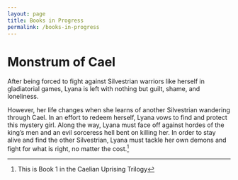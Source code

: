 ```yaml
---
layout: page
title: Books in Progress
permalink: /books-in-progress
---
```


# Monstrum of Cael

After being forced to fight against Silvestrian warriors like herself in gladiatorial games, Lyana is left with nothing but guilt, shame, and loneliness. 

However, her life changes when she learns of another Silvestrian wandering through Cael. In an effort to redeem herself, Lyana vows to find and protect this mystery girl. Along the way, Lyana must face off against hordes of the king’s men and an evil sorceress hell bent on killing her. In order to stay alive and find the other Silvestrian, Lyana must tackle her own demons and fight for what is right, no matter the cost.[^1]


[^1]: This is Book 1 in the Caelian Uprising Trilogy
